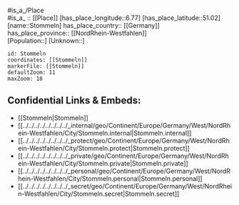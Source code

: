 ﻿---
location: [51.02,6.77] 
mapzoom: [7,12] 
mapmarker: city 
type: City
tags:
- geo/City


SpocWebEntityId: 34591
isDeleted: false
confidential: public

---
#is_a_/Place  
#is_a_ :: [[Place]] 
[has_place_longitude::6.77] 
[has_place_latitude::51.02] 
[name::Stommeln] 
has_place_country:: [[Germany]]  
has_place_province:: [[NordRhein-Westfahlen]]  
[Population::] 
[Unknown::] 


```leaflet
id: Stommeln
coordinates: [[Stommeln]] 
markerFile: [[Stommeln]] 
defaultZoom: 11 
maxZoom: 18
```


## Confidential Links & Embeds: 
- [[Stommeln|Stommeln]]  
- [[../../../../../../../../_internal/geo/Continent/Europe/Germany/West/NordRhein-Westfahlen/City/Stommeln.internal|Stommeln.internal]] 
- [[../../../../../../../../_protect/geo/Continent/Europe/Germany/West/NordRhein-Westfahlen/City/Stommeln.protect|Stommeln.protect]] 
- [[../../../../../../../../_private/geo/Continent/Europe/Germany/West/NordRhein-Westfahlen/City/Stommeln.private|Stommeln.private]] 
- [[../../../../../../../../_personal/geo/Continent/Europe/Germany/West/NordRhein-Westfahlen/City/Stommeln.personal|Stommeln.personal]] 
- [[../../../../../../../../_secret/geo/Continent/Europe/Germany/West/NordRhein-Westfahlen/City/Stommeln.secret|Stommeln.secret]] 
